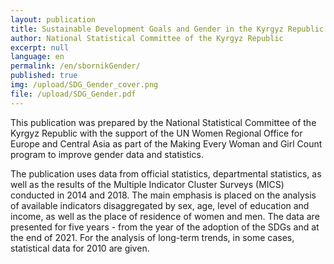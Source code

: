 ```yaml
---
layout: publication
title: Sustainable Development Goals and Gender in the Kyrgyz Republic
author: National Statistical Committee of the Kyrgyz Republic
excerpt: null
language: en
permalink: /en/sbornikGender/
published: true
img: /upload/SDG_Gender_cover.png
file: /upload/SDG_Gender.pdf
---
```


This publication was prepared by the National Statistical Committee of the Kyrgyz Republic with the support of the UN Women Regional Office for Europe and Central Asia as part of the Making Every Woman and Girl Count program to improve gender data and statistics.

The publication uses data from official statistics, departmental statistics, as well as the results of the Multiple Indicator Cluster Surveys (MICS) conducted in 2014 and 2018. The main emphasis is placed on the analysis of available indicators disaggregated by sex, age, level of education and income, as well as the place of residence of women and men. The data are presented for five years - from the year of the adoption of the SDGs and at the end of 2021. For the analysis of long-term trends, in some cases, statistical data for 2010 are given.
